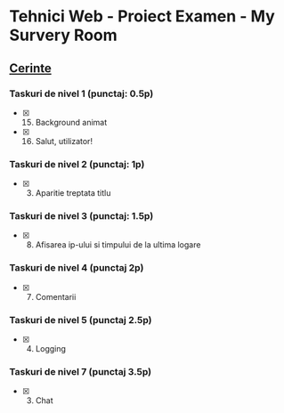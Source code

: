 # Tehnici Web - Proiect Examen - My Survery Room

## [Cerinte](https://docs.google.com/document/d/1VkvudUDyHGPTopwdGc1qgzy4evD50UP5nRIcWbJqOWk/edit)

### Taskuri de nivel 1 (punctaj: 0.5p)

-   [x] 15. Background animat
-   [x] 16. Salut, utilizator!

### Taskuri de nivel 2 (punctaj: 1p)

-   [x] 3. Aparitie treptata titlu

### Taskuri de nivel 3 (punctaj: 1.5p)

-   [x] 8. Afisarea ip-ului si timpului de la ultima logare

### Taskuri de nivel 4 (punctaj 2p)

-   [x] 7. Comentarii

### Taskuri de nivel 5 (punctaj  2.5p)

-   [x] 4. Logging

### Taskuri de nivel 7 (punctaj  3.5p)

-   [x] 3. Chat

